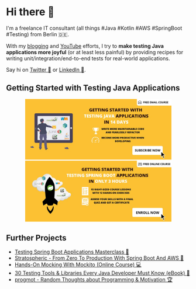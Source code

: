 # Hi there 👋

I'm a freelance IT consultant (all things #Java #Kotlin #AWS #SpringBoot #Testing) from Berlin 🇩🇪. 

With my [blogging](https://rieckpil.de) and [YouTube](https://www.youtube.com/c/rieckpil) efforts, I try to **make testing Java applications more joyful** (or at least less painful) by providing recipes for writing unit/integration/end-to-end tests for real-world applications.

Say hi on [Twitter 🐥](https://twitter.com/rieckpil) or [LinkedIn 👔](https://www.linkedin.com/in/rieckpil/).

## Getting Started with Testing Java Applications

<p align="center">
  <a href="https://rieckpil.de/getting-started-with-testing-java-applications-email-course/?utm_source=github&utm_medium=banner&utm_campaign=rieckpil-github-profile&utm_id=testing-email-course-leads">
    <img src="/resources/testing-email-course-wide-banner.webp" width="400" alt="Java Testing Email"/>
  </a>
  <a href="https://rieckpil.de/testing-spring-boot-applications-primer?utm_source=github&utm_medium=banner&utm_campaign=rieckpil-github-profile&utm_id=tsbap-course-leads">
    <img src="/resources/tsbap-wide-banner.webp" width="400" alt="Testing Spring Boot Applications Primer Online Course"/>
  </a>
</p>

## Further Projects

- [Testing Spring Boot Applications Masterclass 🍃](https://rieckpil.de/testing-spring-boot-applications-masterclass/)
- [Stratospheric - From Zero To Production With Spring Boot And AWS 🚀](https://stratospheric.dev)
- [Hands-On Mocking With Mockito (Online Course) 💻](https://rieckpil.de/hands-on-mocking-with-mockito-online-course/)
- [30 Testing Tools & Libraries Every Java Developer Must Know (eBook) 📖](https://rieckpil.de/testing-tools-and-libraries-every-java-developer-must-know/)
- [progmot - Random Thoughts about Programming & Motivation 🏆](https://progmot.com)